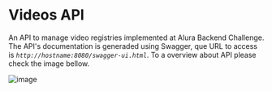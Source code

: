 # Videos API

An API to manage video registries implemented at Alura Backend Challenge. The API's documentation is generaded using Swagger, que URL to access is _`http://hostname:8080/swagger-ui.html`_. To a overview about API please check the image bellow.


![image](https://user-images.githubusercontent.com/11950282/131564009-0d4b33e5-2b3e-43a4-915a-e5c7c75916fb.png)
